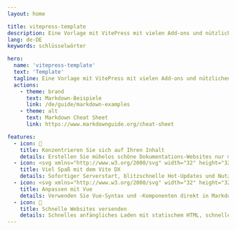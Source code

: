 ```yaml
---
layout: home

title: vitepress-template
description: Eine Vorlage mit VitePress mit vielen Add-ons und nützlichen Funktionen.
lang: de-DE
keywords: schlüsselwörter

hero:
  name: 'vitepress-template'
  text: 'Template'
  tagline: Eine Vorlage mit VitePress mit vielen Add-ons und nützlichen Funktionen.
  actions:
    - theme: brand
      text: Markdown-Beispiele
      link: /de/guide/markdown-examples
    - theme: alt
      text: Markdown Cheat Sheet
      link: https://www.markdownguide.org/cheat-sheet

features:
  - icon: 📝
    title: Konzentrieren Sie sich auf Ihren Inhalt
    details: Erstellen Sie mühelos schöne Dokumentations-Websites nur mit Markdown.
  - icon: <svg xmlns="http://www.w3.org/2000/svg" width="32" height="32"><g fill="none"><path fill="url(#a)" d="m29.884 6.146-13.142 23.5a.714.714 0 0 1-1.244.005L2.096 6.148a.714.714 0 0 1 .746-1.057l13.156 2.352a.714.714 0 0 0 .253 0l12.881-2.348a.714.714 0 0 1 .752 1.05z"/><path fill="url(#b)" d="M22.264 2.007 12.54 3.912a.357.357 0 0 0-.288.33l-.598 10.104a.357.357 0 0 0 .437.369l2.707-.625a.357.357 0 0 1 .43.42l-.804 3.939a.357.357 0 0 0 .454.413l1.672-.508a.357.357 0 0 1 .454.414l-1.279 6.187c-.08.387.435.598.65.267l.143-.222 7.925-15.815a.357.357 0 0 0-.387-.51l-2.787.537a.357.357 0 0 1-.41-.45l1.818-6.306a.357.357 0 0 0-.412-.45z"/><defs><linearGradient id="a" x1="6" x2="235" y1="33" y2="344" gradientTransform="translate(1.34 1.894) scale(.07142)" gradientUnits="userSpaceOnUse"><stop stop-color="#41D1FF"/><stop offset="1" stop-color="#BD34FE"/></linearGradient><linearGradient id="b" x1="194.651" x2="236.076" y1="8.818" y2="292.989" gradientTransform="translate(1.34 1.894) scale(.07142)" gradientUnits="userSpaceOnUse"><stop stop-color="#FFEA83"/><stop offset=".083" stop-color="#FFDD35"/><stop offset="1" stop-color="#FFA800"/></linearGradient></defs></g></svg>
    title: Viel Spaß mit dem Vite DX
    details: Sofortiger Serverstart, blitzschnelle Hot-Updates und Nutzung der Plugins des Vite-Ökosystems.
  - icon: <svg xmlns="http://www.w3.org/2000/svg" width="32" height="32"><path fill="#41b883" d="M24.4 3.925H30l-14 24.15L2 3.925h10.71l3.29 5.6 3.22-5.6Z"/><path fill="#41b883" d="m2 3.925 14 24.15 14-24.15h-5.6L16 18.415 7.53 3.925Z"/><path fill="#35495e" d="M7.53 3.925 16 18.485l8.4-14.56h-5.18L16 9.525l-3.29-5.6Z"/></svg>
    title: Anpassen mit Vue
    details: Verwenden Sie Vue-Syntax und -Komponenten direkt in Markdown, oder erstellen Sie eigene Themen mit Vue.
  - icon: 🚀
    title: Schnelle Websites versenden
    details: Schnelles anfängliches Laden mit statischem HTML, schnelle Navigation nach dem Laden mit Client-seitigem Routing.
---
```

